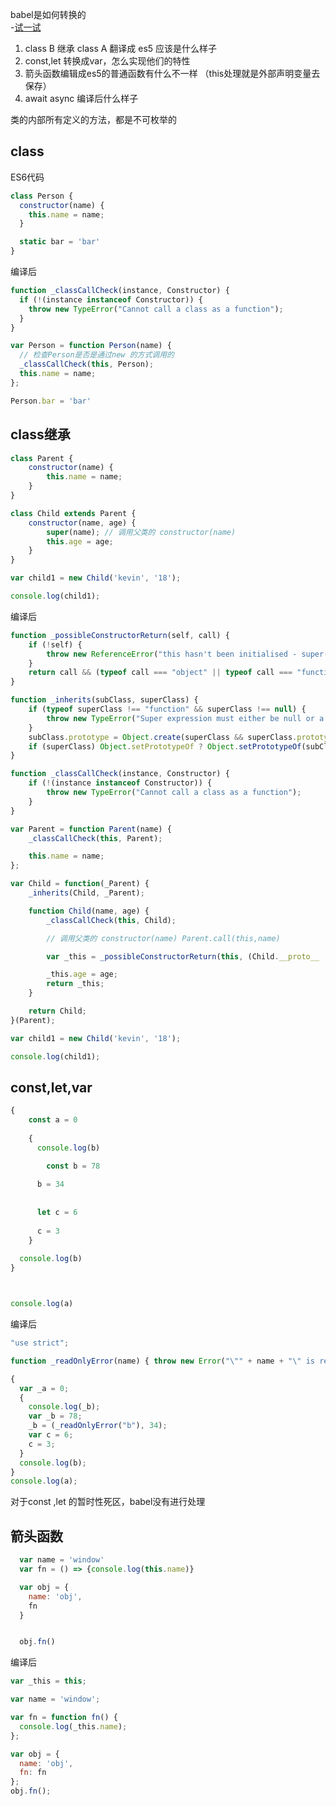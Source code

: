 babel是如何转换的  
-[试一试](https://babeljs.io/repl#?browsers=&build=&builtIns=false&spec=false&loose=false&code_lz=Q&debug=false&forceAllTransforms=false&shippedProposals=false&circleciRepo=&evaluate=false&fileSize=false&timeTravel=false&sourceType=module&lineWrap=true&presets=es2015%2Cstage-2&prettier=false&targets=&version=7.10.3&externalPlugins=)
1. class B 继承 class A 翻译成 es5 应该是什么样子
2. const,let 转换成var，怎么实现他们的特性
3. 箭头函数编辑成es5的普通函数有什么不一样 （this处理就是外部声明变量去保存）
4. await async 编译后什么样子  

 类的内部所有定义的方法，都是不可枚举的

## class 

ES6代码
```js
class Person {
  constructor(name) {
    this.name = name;
  }

  static bar = 'bar'
}
```


编译后
```js
function _classCallCheck(instance, Constructor) {
  if (!(instance instanceof Constructor)) {
    throw new TypeError("Cannot call a class as a function");
  }
}

var Person = function Person(name) {
  // 检查Person是否是通过new 的方式调用的
  _classCallCheck(this, Person);
  this.name = name;
};

Person.bar = 'bar'

```

## class继承

```js
class Parent {
    constructor(name) {
        this.name = name;
    }
}

class Child extends Parent {
    constructor(name, age) {
        super(name); // 调用父类的 constructor(name)
        this.age = age;
    }
}

var child1 = new Child('kevin', '18');

console.log(child1);
```


编译后 
```js
function _possibleConstructorReturn(self, call) {
    if (!self) {
        throw new ReferenceError("this hasn't been initialised - super() hasn't been called");
    }
    return call && (typeof call === "object" || typeof call === "function") ? call : self;
}

function _inherits(subClass, superClass) {
    if (typeof superClass !== "function" && superClass !== null) {
        throw new TypeError("Super expression must either be null or a function, not " + typeof superClass);
    }
    subClass.prototype = Object.create(superClass && superClass.prototype, { constructor: { value: subClass, enumerable: false, writable: true, configurable: true } });
    if (superClass) Object.setPrototypeOf ? Object.setPrototypeOf(subClass, superClass) : subClass.__proto__ = superClass;
}

function _classCallCheck(instance, Constructor) {
    if (!(instance instanceof Constructor)) {
        throw new TypeError("Cannot call a class as a function");
    }
}

var Parent = function Parent(name) {
    _classCallCheck(this, Parent);

    this.name = name;
};

var Child = function(_Parent) {
    _inherits(Child, _Parent);

    function Child(name, age) {
        _classCallCheck(this, Child);

        // 调用父类的 constructor(name) Parent.call(this,name)

        var _this = _possibleConstructorReturn(this, (Child.__proto__ || Object.getPrototypeOf(Child)).call(this, name));

        _this.age = age;
        return _this;
    }

    return Child;
}(Parent);

var child1 = new Child('kevin', '18');

console.log(child1);
``` 


## const,let,var 

```js
{
	const a = 0
    
    {
      console.log(b)

    	const b = 78
        
      b = 34 
      
      
      let c = 6
      
      c = 3
    }
  
  console.log(b)
}



console.log(a)
```


编译后
```js
"use strict";

function _readOnlyError(name) { throw new Error("\"" + name + "\" is read-only"); }

{
  var _a = 0;
  {
    console.log(_b);
    var _b = 78;
    _b = (_readOnlyError("b"), 34);
    var c = 6;
    c = 3;
  }
  console.log(b);
}
console.log(a);
``` 

对于const ,let 的暂时性死区，babel没有进行处理 


## 箭头函数 

```js
  var name = 'window'
  var fn = () => {console.log(this.name)}

  var obj = {
    name: 'obj',
    fn
  }


  obj.fn()
```

编译后 
```js
var _this = this;

var name = 'window';

var fn = function fn() {
  console.log(_this.name);
};

var obj = {
  name: 'obj',
  fn: fn
};
obj.fn();
```